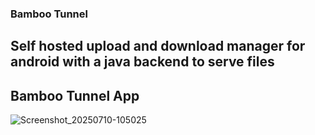 ### Bamboo Tunnel

## Self hosted upload and download manager for android with a java backend to serve files 

## Bamboo Tunnel App
![Screenshot_20250710-105025](https://github.com/user-attachments/assets/e256249f-8d25-41ae-b723-0250863274a3)
